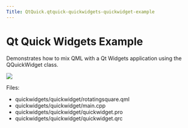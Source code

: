 ```yaml
---
Title: QtQuick.qtquick-quickwidgets-quickwidget-example
---
```

        
Qt Quick Widgets Example
========================

<span class="subtitle"></span>
<span id="details"></span>
Demonstrates how to mix QML with a Qt Widgets application using the QQuickWidget class.

![](https://developer.ubuntu.com/static/devportal_uploaded/0a29f923-5d63-4944-be4a-505f09c933bc-api/apps/qml/sdk-14.10/qtquick-quickwidgets-quickwidget-example/images/qtquickwidgets-example.png)

Files:

-   quickwidgets/quickwidget/rotatingsquare.qml
-   quickwidgets/quickwidget/main.cpp
-   quickwidgets/quickwidget/quickwidget.pro
-   quickwidgets/quickwidget/quickwidget.qrc

